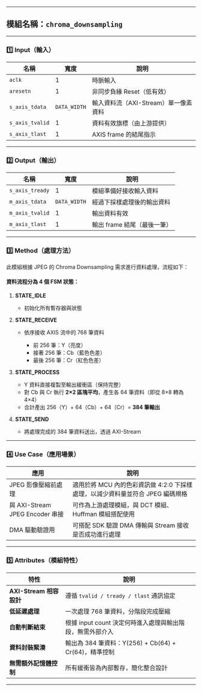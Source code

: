 
---

##  模組名稱：`chroma_downsampling`

---

### 1️⃣ Input（輸入）

| 名稱              | 寬度           | 說明                      |
| --------------- | ------------ | ----------------------- |
| `aclk`          | 1            | 時脈輸入                    |
| `aresetn`       | 1            | 非同步負緣 Reset（低有效）        |
| `s_axis_tdata`  | `DATA_WIDTH` | 輸入資料流（AXI-Stream）單一像素資料 |
| `s_axis_tvalid` | 1            | 資料有效旗標（由上游提供）           |
| `s_axis_tlast`  | 1            | AXIS frame 的結尾指示        |

---

### 2️⃣ Output（輸出）

| 名稱              | 寬度           | 說明                |
| --------------- | ------------ | ----------------- |
| `s_axis_tready` | 1            | 模組準備好接收輸入資料       |
| `m_axis_tdata`  | `DATA_WIDTH` | 經過下採樣處理後的輸出資料     |
| `m_axis_tvalid` | 1            | 輸出資料有效            |
| `m_axis_tlast`  | 1            | 輸出 frame 結尾（最後一筆） |

---

### 3️⃣ Method（處理方法）

此模組根據 JPEG 的 Chroma Downsampling 需求進行資料處理，流程如下：

####  資料流程分為 4 個 FSM 狀態：

1. **STATE\_IDLE**

   * 初始化所有暫存器與狀態

2. **STATE\_RECEIVE**

   * 依序接收 AXIS 流中的 768 筆資料

     * 前 256 筆：Y（亮度）
     * 接著 256 筆：Cb（藍色色差）
     * 最後 256 筆：Cr（紅色色差）

3. **STATE\_PROCESS**

   * Y 資料直接複製至輸出緩衝區（保持完整）
   * 對 Cb 與 Cr 執行 **2×2 區塊平均**，產生各 64 筆資料（即從 8×8 轉為 4×4）
   * 合計產出 256（Y）+ 64（Cb）+ 64（Cr）= **384 筆輸出**

4. **STATE\_SEND**

   * 將處理完成的 384 筆資料送出，透過 AXI-Stream

---

### 4️⃣ Use Case（應用場景）

| 應用                              | 說明                                               |
| ------------------------------- | ------------------------------------------------ |
|  JPEG 影像壓縮前處理                 | 適用於將 MCU 內的色彩資訊做 4:2:0 下採樣處理，以減少資料量並符合 JPEG 編碼規格 |
|  與 AXI-Stream JPEG Encoder 串接 | 可作為上游處理模組，與 DCT 模組、Huffman 模組搭配使用                |
| DMA 驅動驗證用                    | 可搭配 SDK 驗證 DMA 傳輸與 Stream 接收是否成功進行處理             |

---

### 5️⃣ Attributes（模組特性）

| 特性                     | 說明                                        |
| ---------------------- | ----------------------------------------- |
|  **AXI-Stream 相容設計** | 遵循 `tvalid / tready / tlast` 通訊協定         |
|  **低延遲處理**           | 一次處理 768 筆資料，分階段完成壓縮                 |
|  **自動判斷結束**          | 根據 input count 決定何時進入處理與輸出階段，無需外部介入       |
|  **資料封裝緊湊**          | 輸出為 384 筆資料：Y(256) + Cb(64) + Cr(64)，精準控制 |
|  **無需額外記憶體控制**       | 所有緩衝皆為內部暫存，簡化整合設計                         |

---

